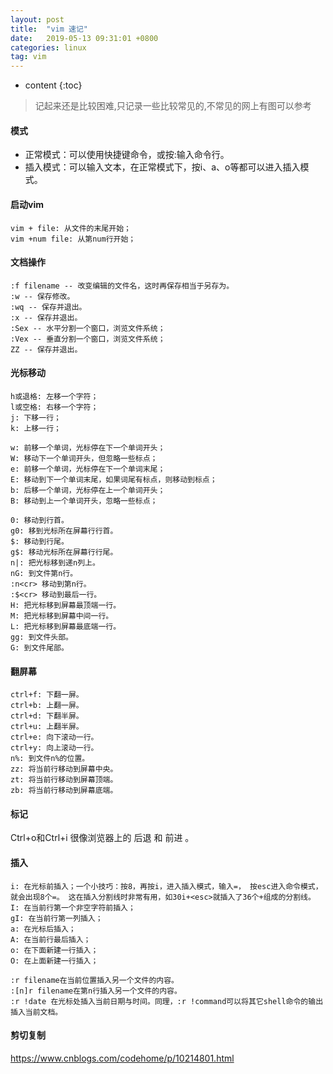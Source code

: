 ```yaml
---
layout: post
title:  "vim 速记"
date:   2019-05-13 09:31:01 +0800
categories: linux
tag: vim
---
```


* content
{:toc}

>记起来还是比较困难,只记录一些比较常见的,不常见的网上有图可以参考


#### 模式
- 正常模式：可以使用快捷键命令，或按:输入命令行。
- 插入模式：可以输入文本，在正常模式下，按i、a、o等都可以进入插入模式。

#### 启动vim
```
vim + file: 从文件的末尾开始；
vim +num file: 从第num行开始；
```
#### 文档操作
```
:f filename -- 改变编辑的文件名，这时再保存相当于另存为。
:w -- 保存修改。
:wq -- 保存并退出。
:x -- 保存并退出。
:Sex -- 水平分割一个窗口，浏览文件系统；
:Vex -- 垂直分割一个窗口，浏览文件系统；
ZZ -- 保存并退出。
```
#### 光标移动 
```
h或退格: 左移一个字符；
l或空格: 右移一个字符；
j: 下移一行；
k: 上移一行；

w: 前移一个单词，光标停在下一个单词开头；
W: 移动下一个单词开头，但忽略一些标点；
e: 前移一个单词，光标停在下一个单词末尾；
E: 移动到下一个单词末尾，如果词尾有标点，则移动到标点；
b: 后移一个单词，光标停在上一个单词开头；
B: 移动到上一个单词开头，忽略一些标点；

0: 移动到行首。
g0: 移到光标所在屏幕行行首。
$: 移动到行尾。
g$: 移动光标所在屏幕行行尾。
n|: 把光标移到递n列上。
nG: 到文件第n行。
:n<cr> 移动到第n行。
:$<cr> 移动到最后一行。
H: 把光标移到屏幕最顶端一行。
M: 把光标移到屏幕中间一行。
L: 把光标移到屏幕最底端一行。
gg: 到文件头部。
G: 到文件尾部。
```
#### 翻屏幕
```
ctrl+f: 下翻一屏。
ctrl+b: 上翻一屏。
ctrl+d: 下翻半屏。
ctrl+u: 上翻半屏。
ctrl+e: 向下滚动一行。
ctrl+y: 向上滚动一行。
n%: 到文件n%的位置。
zz: 将当前行移动到屏幕中央。
zt: 将当前行移动到屏幕顶端。
zb: 将当前行移动到屏幕底端。
```
#### 标记
 Ctrl+o和Ctrl+i 很像浏览器上的 后退 和 前进 。
#### 插入
```
i: 在光标前插入；一个小技巧：按8，再按i，进入插入模式，输入=， 按esc进入命令模式，就会出现8个=。 这在插入分割线时非常有用，如30i+<esc>就插入了36个+组成的分割线。
I: 在当前行第一个非空字符前插入；
gI: 在当前行第一列插入；
a: 在光标后插入；
A: 在当前行最后插入；
o: 在下面新建一行插入；
O: 在上面新建一行插入；

:r filename在当前位置插入另一个文件的内容。
:[n]r filename在第n行插入另一个文件的内容。
:r !date 在光标处插入当前日期与时间。同理，:r !command可以将其它shell命令的输出插入当前文档。
```
#### 剪切复制

https://www.cnblogs.com/codehome/p/10214801.html
